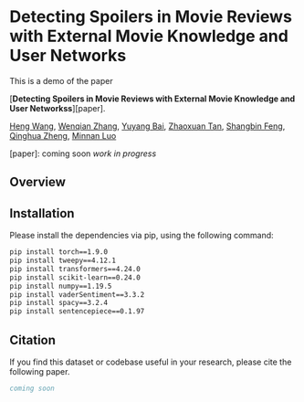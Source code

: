 # Detecting Spoilers in Movie Reviews with External Movie Knowledge and User Networks

This is a demo of the paper

[**Detecting Spoilers in Movie Reviews with External Movie Knowledge and User Networkss**][paper].

[Heng Wang](https://arthur-heng.github.io),
[Wenqian Zhang](https://Wenqian-Zhang.github.io),
[Yuyang Bai](https://leopoldwhite.github.io),
[Zhaoxuan Tan](https://zhaoxuan.info/), 
[Shangbin Feng](https://bunsenfeng.github.io/), 
[Qinghua Zheng](https://gr.xjtu.edu.cn/web/qhzheng), 
[Minnan Luo](https://scholar.google.com/citations?user=C3ujEF0AAAAJ&hl=en)

[paper]: coming soon
*work in progress*

## Overview ##

## Installation ##
Please install the dependencies via pip, using the following command:

```bash
pip install torch==1.9.0
pip install tweepy==4.12.1
pip install transformers==4.24.0
pip install scikit-learn==0.24.0
pip install numpy==1.19.5
pip install vaderSentiment==3.3.2
pip install spacy==3.2.4
pip install sentencepiece==0.1.97
```
## Citation ##
If you find this dataset or codebase useful in your research, please cite the following paper.

```bibtex
coming soon
```
